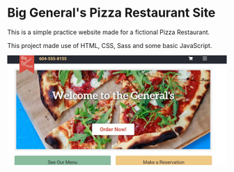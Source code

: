 # Big General's Pizza Restaurant Site

This is a simple practice website made for a fictional Pizza Restaurant.

This project made use of HTML, CSS, Sass and some basic JavaScript.

![Site Screenshot](./github-image.jpg)